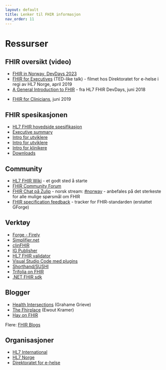 ```yaml
---
layout: default
title: Lenker til FHIR informasjon
nav_order: 11
---
```


# Ressurser

## FHIR oversikt (video)

* [FHIR in Norway, DevDays 2023](https://www.youtube.com/watch?v=Puwu5-2akT8)
* [FHIR for Executives](https://vimeo.com/112905640) (TED-like talk) - filmet hos Direktoratet for e-helse i regi av HL7 Norge, april 2019
* [A General Introduction to FHIR](https://www.youtube.com/watch?v=Px3564G-vw4) - fra HL7 FHIR DevDays, juni 2018
<!--- * [Introduction to FHIR](https://vimeo.com/199173771) (general IT audience), juni 2016 --->
* [FHIR for Clinicians](https://www.youtube.com/watch?v=IYMWRLEwJws), juni 2019

## FHIR spesikasjonen

* [HL7 FHIR hovedside spesifikasjon](https://www.hl7.org/fhir/) 
* [Executive summary](http://www.hl7.org/fhir/summary.html)
* [Intro for utviklere](http://www.hl7.org/fhir/overview-dev.html)
* [Intro for utviklere](http://www.hl7.org/fhir/overview-arch.html)
* [Intro for klinikere](http://www.hl7.org/fhir/overview-clinical.html)
* [Downloads](http://hl7.org/fhir/downloads.html)

## Community

* [HL7 FHIR Wiki](http://wiki.hl7.org/index.php?title=FHIR) - et godt sted å starte
* [FHIR Community Forum](http://community.fhir.org/)
* [FHIR Chat på Zulip](https://chat.fhir.org/login/) - norsk stream: [#norway](https://chat.fhir.org/#narrow/stream/179226-norway) - anbefales på det sterkeste for alle mulige spørsmål om FHIR
* [FHIR specification feedback](https://confluence.hl7.org/display/HL7/Specification+Feedback) - tracker for FHIR-standarden (erstattet GForge)

## Verktøy

* [Forge - Firely](https://fhir.furore.com/forge/)
* [Simplifier.net](https://simplifier.net/)
* [clinFHIR](http://clinfhir.com/)
* [IG Publisher](https://confluence.hl7.org/display/FHIR/IG+Publisher+Documentation)
* [HL7 FHIR validator](https://confluence.hl7.org/display/FHIR/Using+the+FHIR+Validator)
* [Visual Studio Code med plugins](https://code.visualstudio.com/)
* [Shorthand/SUSHI](https://github.com/FHIR/sushi)
* [Trifolia on FHIR](https://trifolia-fhir.lantanagroup.com/lantana_hapi_r4/home)
* [.NET FHIR sdk](https://github.com/FirelyTeam/firely-net-sdk)

## Blogger

* [Health Intersections](http://www.healthintersections.com.au/) (Grahame Grieve)
* [The Fhirplace](https://thefhirplace.com/) (Ewout Kramer)
* [Hay on FHIR](https://fhirblog.com/)

Flere: [FHIR Blogs](http://wiki.hl7.org/index.php?title=FHIR_Blogs)

## Organisasjoner

* [HL7 International](http://www.hl7.org/)
* [HL7 Norge](https://www.hl7.no/)
* [Direktoratet for e-helse](https://www.ehelse.no)
